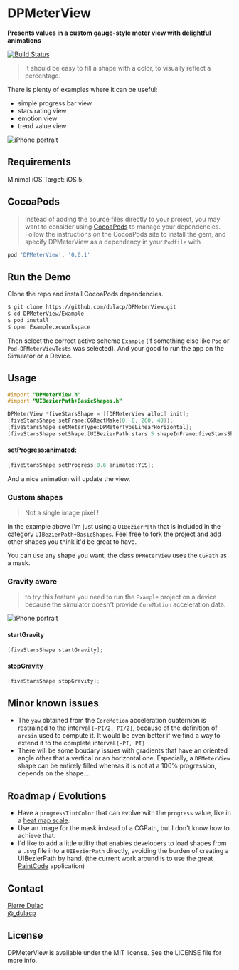 # DPMeterView
**Presents values in a custom gauge-style meter view with delightful animations**

[![Build Status](https://travis-ci.org/dulacp/DPMeterView.png?branch=master)](https://travis-ci.org/dulacp/DPMeterView)

> It should be easy to fill a shape with a color, to visually reflect a percentage.

There is plenty of examples where it can be useful: 

* simple progress bar view
* stars rating view
* emotion view
* trend value view

![iPhone portrait](Screenshots/iphone-portrait.png)

## Requirements

Minimal iOS Target: iOS 5

## CocoaPods

> Instead of adding the source files directly to your project, you may want to consider using [CocoaPods](http://cocoapods.org/) to manage your dependencies. Follow the instructions on the CocoaPods site to install the gem, and specify DPMeterView as a dependency in your `Podfile` with

```ruby
pod 'DPMeterView', '0.0.1'
```

## Run the Demo

Clone the repo and install CocoaPods dependencies.

```sh
$ git clone https://github.com/dulacp/DPMeterView.git
$ cd DPMeterView/Example
$ pod install
$ open Example.xcworkspace
```

Then select the correct active scheme `Example` (if something else like `Pod` or `Pod-DPMeterViewTests` was selected).
And your good to run the app on the Simulator or a Device.

## Usage

```objective-c
#import "DPMeterView.h"
#import "UIBezierPath+BasicShapes.h"

DPMeterView *fiveStarsShape = [[DPMeterView alloc] init];
[fiveStarsShape setFrame:CGRectMake(0, 0, 200, 40)];
[fiveStarsShape setMeterType:DPMeterTypeLinearHorizontal];
[fiveStarsShape setShape:[UIBezierPath stars:5 shapeInFrame:fiveStarsShape.bounds].CGPath];
```

#### setProgress:animated:

```objective-c
[fiveStarsShape setProgress:0.6 animated:YES];
```

And a nice animation will update the view.

### Custom shapes

> Not a single image pixel !

In the example above I'm just using a `UIBezierPath` that is included in the category `UIBezierPath+BasicShapes`. Feel free to fork the project and add other shapes you think it'd be great to have.

You can use any shape you want, the class `DPMeterView` uses the `CGPath` as a mask.

### Gravity aware

> to try this feature you need to run the `Example` project on a device because the simulator doesn't provide `CoreMotion` acceleration data.

![iPhone portrait](Screenshots/iphone-with-gravity.png)

#### startGravity

```objective-c
[fiveStarsShape startGravity];
```
#### stopGravity

```objective-c
[fiveStarsShape stopGravity];
```

## Minor known issues

* The `yaw` obtained from the `CoreMotion` acceleration quaternion is restrained to the interval `[-PI/2, PI/2]`, because of the definition of `arcsin` used to compute it. It would be even better if we find a way to extend it to the complete interval `[-PI, PI]`
* There will be some boudary issues with gradients that have an oriented angle other that a vertical or an horizontal one. Especially, a `DPMeterView` shape can be entirely filled whereas it is not at a 100% progression, depends on the shape… 

## Roadmap / Evolutions
 
* Have a `progressTintColor` that can evolve with the `progress` value, like in a [heat map scale](http://www.energyvanguard.com/Portals/88935/images/home-energy-rating-hers-index-scale-resized-600.jpg).
* Use an image for the mask instead of a CGPath, but I don't know how to achieve that.
* I'd like to add a little utility that enables developers to load shapes from  a `.svg` file into a `UIBezierPath` directly, avoiding the burden of creating a UIBezierPath by hand. (the current work around is to use the great [PaintCode](http://www.paintcodeapp.com/) application)

## Contact

[Pierre Dulac](http://github.com/dulacp)  
[@\_dulacp](https://twitter.com/_dulacp)

## License
DPMeterView is available under the MIT license. See the LICENSE file for more info.
